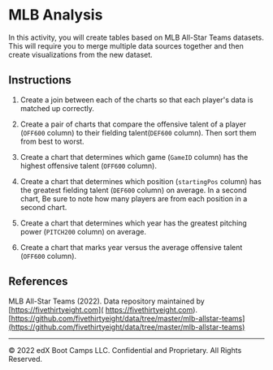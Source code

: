 # MLB Analysis

In this activity, you will create tables based on MLB All-Star Teams datasets. This will require you to merge multiple data sources together and then create visualizations from the new dataset.

## Instructions

 1. Create a join between each of the charts so that each player's data is matched up correctly.

2. Create a pair of charts that compare the offensive talent of a player (`OFF600` column) to their fielding talent(`DEF600` column). Then sort them from best to worst.

3. Create a chart that determines which game (`GameID` column) has the highest offensive talent (`OFF600` column).

4. Create a chart that determines which position (`startingPos` column) has the greatest fielding talent (`DEF600` column) on average. In a second chart,  Be sure to note how many players are from each position in a second chart.

5. Create a chart that determines which year has the greatest pitching power (`PITCH200` column) on average.

6. Create a chart that marks year versus the average offensive talent (`OFF600` column).

## References

MLB All-Star Teams (2022). Data repository maintained by [https://fivethirtyeight.com]( https://fivethirtyeight.com).
[https://github.com/fivethirtyeight/data/tree/master/mlb-allstar-teams](https://github.com/fivethirtyeight/data/tree/master/mlb-allstar-teams)

---

© 2022 edX Boot Camps LLC. Confidential and Proprietary. All Rights Reserved.
